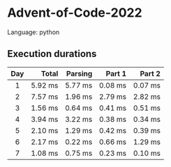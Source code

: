 # Advent-of-Code-2022

Language: python

## Execution durations


| Day |       Total |     Parsing |      Part 1 |       Part 2 |
|:---:|------------:|------------:|------------:|-------------:|
|   1 |     5.92 ms |     5.77 ms |     0.08 ms |      0.07 ms |
|   2 |     7.57 ms |     1.96 ms |     2.79 ms |      2.82 ms |
|   3 |     1.56 ms |     0.64 ms |     0.41 ms |      0.51 ms |
|   4 |     3.94 ms |     3.22 ms |     0.38 ms |      0.34 ms |
|   5 |     2.10 ms |     1.29 ms |     0.42 ms |      0.39 ms |
|   6 |     2.17 ms |     0.22 ms |     0.66 ms |      1.29 ms |
|   7 |     1.08 ms |     0.75 ms |     0.23 ms |      0.10 ms |

